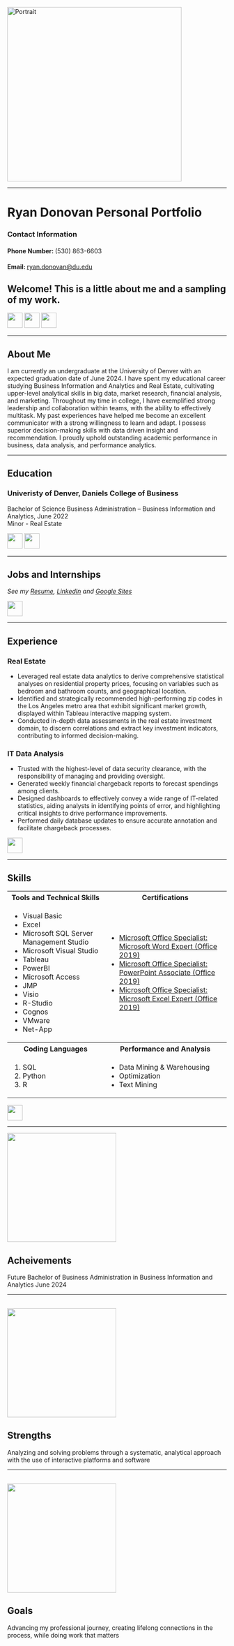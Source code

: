 <a name="top"></a>

<img src="https://github.com/ryan-s-donovan/portfolio/assets/159507460/70dac388-a6c7-47ef-b2cb-8c901c537dfc" alt="Portrait" width="400"/>
<hr>

# **Ryan Donovan Personal Portfolio**
### Contact Information
#### Phone Number: <span style="font-weight:normal;">(530) 863-6603</span>
#### Email: <span style="font-weight:normal;">ryan.donovan@du.edu</span>

## Welcome! This is a little about me and a sampling of my work.
[<img src="https://user-images.githubusercontent.com/91146906/162140860-bfb69654-5603-49bd-a7a1-a836ab1c772c.svg" height="35"/>](#education)
[<img src="https://user-images.githubusercontent.com/91146906/162140921-207cd392-cfe5-40e6-a84e-0a16e19e405a.svg" height="35"/>](#profExp)
[<img src="https://user-images.githubusercontent.com/91146906/162140965-cf707805-9abd-43f7-8314-4f96794c44dc.svg" height="35"/>](#skills)

<a name="About Me"></a>
<hr>

## About Me
I am currently an undergraduate at the University of Denver with an expected graduation date of June 2024. I have spent my educational career studying Business Information and Analytics and Real Estate, cultivating upper-level analytical skills in big data, market research, financial analysis, and marketing. Throughout my time in college, I have exemplified strong leadership and collaboration within teams, with the ability to effectively multitask. My past experiences have helped me become an excellent communicator with a strong willingness to learn and adapt. I possess superior decision-making skills with data driven insight and recommendation. I proudly uphold outstanding academic performance in business, data analysis, and performance analytics.
<a name="education"></a>
<hr>

## Education
### Univeristy of Denver, Daniels College of Business
Bachelor of Science Business Administration – Business Information and Analytics, June 2022\
Minor - Real Estate

  </tr>
</table>

[<img src="https://user-images.githubusercontent.com/91146906/152291436-225cf6f7-2fb4-4c9c-b6bd-96a5010d3db7.svg" height="35"/>](GiroSQL/SQL_Projects)
[<img src="https://user-images.githubusercontent.com/91146906/152072378-b0168a2d-e85c-47c6-a272-fcfb3f6a44ae.svg" height="35"/>](#top)

<a name="profExp"></a>
<hr>

## Jobs and Internships
<i>See my [Resume](portfolio/Ryan_Donovan_Resume.pdf), [LinkedIn](https://www.linkedin.com/in/ryan-s-donovan/) and [Google Sites](https://sites.google.com/view/ryandonovan/home)</i>

[<img src="https://user-images.githubusercontent.com/91146906/152072378-b0168a2d-e85c-47c6-a272-fcfb3f6a44ae.svg" height="35"/>](#top)

<a name="Professional Experience"></a>
<hr>

## Experience
### Real Estate

- Leveraged real estate data analytics to derive comprehensive statistical analyses on residential property prices, focusing on variables such as bedroom and bathroom counts, and geographical location.
- Identified and strategically recommended high-performing zip codes in the Los Angeles metro area that exhibit significant market growth, displayed within Tableau interactive mapping system.
- Conducted in-depth data assessments in the real estate investment domain, to discern correlations and extract key investment indicators, contributing to informed decision-making.

### IT Data Analysis

- Trusted with the highest-level of data security clearance, with the responsibility of managing and providing oversight.
- Generated weekly financial chargeback reports to forecast spendings among clients.
- Designed dashboards to effectively convey a wide range of IT-related statistics, aiding analysts in identifying points of error, and highlighting critical insights to drive performance improvements.
- Performed daily database updates to ensure accurate annotation and facilitate chargeback processes.

[<img src="https://user-images.githubusercontent.com/91146906/152072378-b0168a2d-e85c-47c6-a272-fcfb3f6a44ae.svg" height="35"/>](#top)

<a name="skills"></a>
<hr>

## Skills

<table>
  <tr>
    <th>Tools and Technical Skills</th>
    <th>Certifications</th>
  </tr>
  <tr>
    <td>
     <ul>
        <li>Visual Basic</li>
        <li>Excel</li>
        <li>Microsoft SQL Server Management Studio</li>
        <li>Microsoft Visual Studio</li>
        <li>Tableau</li>
        <li>PowerBI</li>
        <li>Microsoft Access</li>
        <li>JMP</li>
        <li>Visio</li>
        <li>R-Studio</li>
        <li>Cognos</li>
        <li>VMware</li>
        <li>Net-App</li>
      </ul>
    </td>
    <td>
     <ul>
        <li><a href = "https://learn.microsoft.com/en-us/credentials/certifications/mos-word-expert-2019/?practice-assessment-type=certification">Microsoft Office Specialist: Microsoft Word Expert (Office 2019)</li>
        <li><a href = "https://learn.microsoft.com/en-us/credentials/certifications/mos-powerpoint-2016/?practice-assessment-type=certification">Microsoft Office Specialist: PowerPoint Associate (Office 2019)</li>
        <li><a href = "https://learn.microsoft.com/en-us/credentials/certifications/mos-excel-expert-2019/?practice-assessment-type=certification">Microsoft Office Specialist: Microsoft Excel Expert (Office 2019)</li>
      </ul>
    </td>
  </tr>
  <tr>
    <th>Coding Languages</th>
    <th>Performance and Analysis</th>
 </tr>
 <tr>
   <td>
     <ol>
        <li>SQL</li>
        <li>Python</li>
        <li>R</li>
     </ol>
   </td>
   <td>
     <ul>
        <li>Data Mining & Warehousing</li>
        <li>Optimization</li>
       <li>Text Mining</li>
     </ul>
   </td>
 </tr>
</table>

[<img src="https://user-images.githubusercontent.com/91146906/152072378-b0168a2d-e85c-47c6-a272-fcfb3f6a44ae.svg" height="35"/>](#top)

<a name="Acheivements"></a>
<hr>
<img src="https://github.com/ryan-s-donovan/portfolio/assets/159507460/f7415f71-1298-48b9-82a7-dd5474daef8a" height="250"/>

## Acheivements

Future Bachelor of Business Administration in Business Information and Analytics June 2024

<a name="Strengths"></a>
<hr>
<br>

<img src="https://github.com/ryan-s-donovan/portfolio/assets/159507460/b7797674-4f29-4c3f-9b44-fe76f9706f4e" height="250"/>

## Strengths
Analyzing and solving problems through a systematic, analytical approach with the use of interactive platforms and software

<a name="Goals"></a>
<hr>
<br>

<img src="https://github.com/ryan-s-donovan/portfolio/assets/159507460/8b9a1f2d-636e-4654-9019-e00e92a39e31" height="250"/>

## Goals
Advancing my professional journey, creating lifelong connections in the process, while doing work that matters
